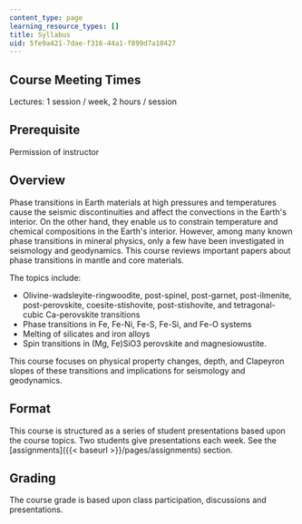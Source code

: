 ```yaml
---
content_type: page
learning_resource_types: []
title: Syllabus
uid: 5fe9a421-7dae-f316-44a1-f899d7a10427
---
```


Course Meeting Times
--------------------

Lectures: 1 session / week, 2 hours / session

Prerequisite
------------

Permission of instructor

Overview
--------

Phase transitions in Earth materials at high pressures and temperatures cause the seismic discontinuities and affect the convections in the Earth's interior. On the other hand, they enable us to constrain temperature and chemical compositions in the Earth's interior. However, among many known phase transitions in mineral physics, only a few have been investigated in seismology and geodynamics. This course reviews important papers about phase transitions in mantle and core materials.

The topics include:

*   Olivine-wadsleyite-ringwoodite, post-spinel, post-garnet, post-ilmenite, post-perovskite, coesite-stishovite, post-stishovite, and tetragonal-cubic Ca-perovskite transitions
*   Phase transitions in Fe, Fe-Ni, Fe-S, Fe-Si, and Fe-O systems
*   Melting of silicates and iron alloys
*   Spin transitions in (Mg, Fe)SiO3 perovskite and magnesiowustite.

This course focuses on physical property changes, depth, and Clapeyron slopes of these transitions and implications for seismology and geodynamics.

Format
------

This course is structured as a series of student presentations based upon the course topics. Two students give presentations each week. See the [assignments]({{< baseurl >}}/pages/assignments) section.

Grading
-------

The course grade is based upon class participation, discussions and presentations.